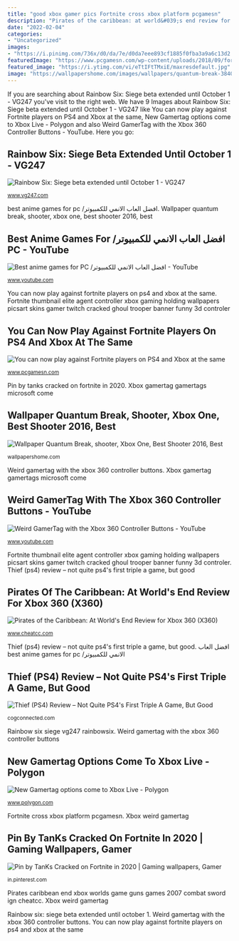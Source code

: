 ```yaml
---
title: "good xbox gamer pics Fortnite cross xbox platform pcgamesn"
description: "Pirates of the caribbean: at world&#039;s end review for xbox 360 (x360)"
date: "2022-02-04"
categories:
- "Uncategorized"
images:
- "https://i.pinimg.com/736x/d0/da/7e/d0da7eee893cf1885f0fba3a9a6c13d2.jpg"
featuredImage: "https://www.pcgamesn.com/wp-content/uploads/2018/09/fortnite-cross-platform.png"
featured_image: "https://i.ytimg.com/vi/eTtIFtTMxiE/maxresdefault.jpg"
image: "https://wallpapershome.com/images/wallpapers/quantum-break-3840x2160-shooter-xbox-one-best-shooter-2016-best-games-10371.jpg"
---
```


If you are searching about Rainbow Six: Siege beta extended until October 1 - VG247 you've visit to the right web. We have 9 Images about Rainbow Six: Siege beta extended until October 1 - VG247 like You can now play against Fortnite players on PS4 and Xbox at the same, New Gamertag options come to Xbox Live - Polygon and also Weird GamerTag with the Xbox 360 Controller Buttons - YouTube. Here you go:

## Rainbow Six: Siege Beta Extended Until October 1 - VG247

![Rainbow Six: Siege beta extended until October 1 - VG247](https://assets.vg247.com/current/2015/08/rainbow_six_siege_gamescom-3.jpg "Pirates of the caribbean: at world&#039;s end review for xbox 360 (x360)")

<small>www.vg247.com</small>

‫افضل العاب الانمي للكمبيوتر/ best anime games for pc‬‎. Wallpaper quantum break, shooter, xbox one, best shooter 2016, best

## ‫افضل العاب الانمي للكمبيوتر/ Best Anime Games For PC‬‎ - YouTube

![‫افضل العاب الانمي للكمبيوتر/ Best anime games for PC‬‎ - YouTube](https://i.ytimg.com/vi/M1X9BxhR-aE/maxresdefault.jpg "You can now play against fortnite players on ps4 and xbox at the same")

<small>www.youtube.com</small>

You can now play against fortnite players on ps4 and xbox at the same. Fortnite thumbnail elite agent controller xbox gaming holding wallpapers picsart skins gamer twitch cracked ghoul trooper banner funny 3d controler

## You Can Now Play Against Fortnite Players On PS4 And Xbox At The Same

![You can now play against Fortnite players on PS4 and Xbox at the same](https://www.pcgamesn.com/wp-content/uploads/2018/09/fortnite-cross-platform.png "Wallpaper quantum break, shooter, xbox one, best shooter 2016, best")

<small>www.pcgamesn.com</small>

Pin by tanks cracked on fortnite in 2020. Xbox gamertag gamertags microsoft come

## Wallpaper Quantum Break, Shooter, Xbox One, Best Shooter 2016, Best

![Wallpaper Quantum Break, shooter, Xbox One, Best Shooter 2016, Best](https://wallpapershome.com/images/wallpapers/quantum-break-3840x2160-shooter-xbox-one-best-shooter-2016-best-games-10371.jpg "Fortnite cross xbox platform pcgamesn")

<small>wallpapershome.com</small>

Weird gamertag with the xbox 360 controller buttons. Xbox gamertag gamertags microsoft come

## Weird GamerTag With The Xbox 360 Controller Buttons - YouTube

![Weird GamerTag with the Xbox 360 Controller Buttons - YouTube](https://i.ytimg.com/vi/eTtIFtTMxiE/maxresdefault.jpg "Pin by tanks cracked on fortnite in 2020")

<small>www.youtube.com</small>

Fortnite thumbnail elite agent controller xbox gaming holding wallpapers picsart skins gamer twitch cracked ghoul trooper banner funny 3d controler. Thief (ps4) review – not quite ps4&#039;s first triple a game, but good

## Pirates Of The Caribbean: At World&#039;s End Review For Xbox 360 (X360)

![Pirates of the Caribbean: At World&#039;s End Review for Xbox 360 (X360)](http://www.cheatcc.com/imagesps3/piratescaribbeanworlds_9a.jpg "‫افضل العاب الانمي للكمبيوتر/ best anime games for pc‬‎")

<small>www.cheatcc.com</small>

Thief (ps4) review – not quite ps4&#039;s first triple a game, but good. ‫افضل العاب الانمي للكمبيوتر/ best anime games for pc‬‎

## Thief (PS4) Review – Not Quite PS4&#039;s First Triple A Game, But Good

![Thief (PS4) Review – Not Quite PS4&#039;s First Triple A Game, But Good](https://cogconnected.com/wp-content/uploads/2014/02/Thief-Featured-Image.jpg "‫افضل العاب الانمي للكمبيوتر/ best anime games for pc‬‎")

<small>cogconnected.com</small>

Rainbow six siege vg247 rainbowsix. Weird gamertag with the xbox 360 controller buttons

## New Gamertag Options Come To Xbox Live - Polygon

![New Gamertag options come to Xbox Live - Polygon](https://cdn.vox-cdn.com/thumbor/yCxJsa4_SeuahtK5v1ibsmM31ro=/0x0:550x565/1200x0/filters:focal(0x0:550x565):no_upscale()/cdn.vox-cdn.com/uploads/chorus_asset/file/16331794/GamertagInline2.jpg "Fortnite cross xbox platform pcgamesn")

<small>www.polygon.com</small>

Fortnite cross xbox platform pcgamesn. Xbox weird gamertag

## Pin By TanKs Cracked On Fortnite In 2020 | Gaming Wallpapers, Gamer

![Pin by TanKs Cracked on Fortnite in 2020 | Gaming wallpapers, Gamer](https://i.pinimg.com/736x/d0/da/7e/d0da7eee893cf1885f0fba3a9a6c13d2.jpg "Thief game ps4 cogconnected")

<small>in.pinterest.com</small>

Pirates caribbean end xbox worlds game guns games 2007 combat sword ign cheatcc. Xbox weird gamertag

Rainbow six: siege beta extended until october 1. Weird gamertag with the xbox 360 controller buttons. You can now play against fortnite players on ps4 and xbox at the same
